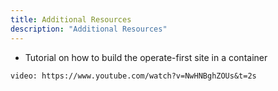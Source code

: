 ```yaml
---
title: Additional Resources
description: "Additional Resources"
---
```



* Tutorial on how to build the operate-first site in a container

`video: https://www.youtube.com/watch?v=NwHNBghZOUs&t=2s`